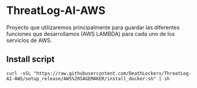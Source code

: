 # ThreatLog-AI-AWS
Proyecto que utilizaremos principalmente para guardar las diferentes funciones que desarrollamos (AWS LAMBDA) para cada uno de los servicios de AWS.

## Install script

``` # Shell command to install docker
curl -sSL "https://raw.githubusercontent.com/DeathLockers/ThreatLog-AI-AWS/setup_release/AWS%20SAGEMAKER/install_docker.sh" | sh
```
